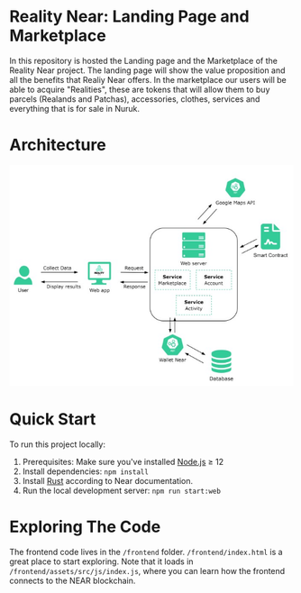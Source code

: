 Reality Near: Landing Page and Marketplace
==================

In this repository is hosted the Landing page and the Marketplace of the Reality Near project. The landing page will show the value proposition and all the benefits that Realiy Near offers. In the marketplace our users will be able to acquire "Realities", these are tokens that will allow them to buy parcels (Realands and Patchas), accessories, clothes, services and everything that is for sale in Nuruk.

Architecture
===========
![Front End Architecture](/frontend/assets/img/readme/architecture.jpg "Front End Architecture")

Quick Start
===========

To run this project locally:

1. Prerequisites: Make sure you've installed [Node.js] ≥ 12
2. Install dependencies: `npm install`
3. Install [Rust] according to Near documentation.
4. Run the local development server: `npm run start:web`

Exploring The Code
==================
The frontend code lives in the `/frontend` folder. `/frontend/index.html` is a great place to start exploring. Note that it loads in `/frontend/assets/src/js/index.js`, where you can learn how the frontend connects to the NEAR blockchain.

  [create-near-app]: https://github.com/near/create-near-app
  [Node.js]: https://nodejs.org/en/download/package-manager/
  [jest]: https://jestjs.io/
  [NEAR accounts]: https://docs.near.org/docs/concepts/account
  [NEAR Wallet]: https://wallet.testnet.near.org/
  [near-cli]: https://github.com/near/near-cli
  [gh-pages]: https://github.com/tschaub/gh-pages
  [Rust]: https://docs.near.org/docs/develop/contracts/rust/intro
